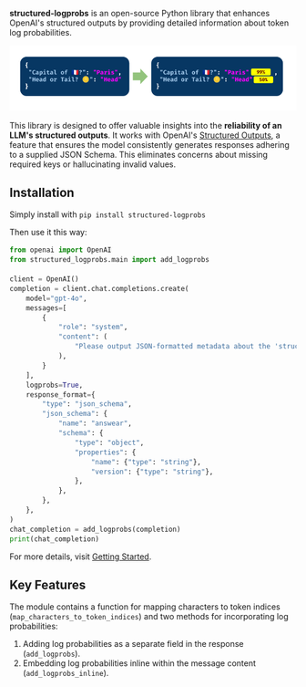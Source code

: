 **structured-logprobs** is an open-source Python library that enhances OpenAI's structured outputs by providing detailed information about token log probabilities.

![structured-logprobs](images/pitch.png)

This library is designed to offer valuable insights into the **reliability of an LLM's structured outputs**. It works with OpenAI's [Structured Outputs](https://platform.openai.com/docs/guides/structured-outputs), a feature that ensures the model consistently generates responses adhering to a supplied JSON Schema. This eliminates concerns about missing required keys or hallucinating invalid values.

## Installation

Simply install with `pip install structured-logprobs`

Then use it this way:

```python
from openai import OpenAI
from structured_logprobs.main import add_logprobs

client = OpenAI()
completion = client.chat.completions.create(
    model="gpt-4o",
    messages=[
        {
            "role": "system",
            "content": (
                "Please output JSON-formatted metadata about the 'structured-logprobs' library."
            ),
        }
    ],
    logprobs=True,
    response_format={
        "type": "json_schema",
        "json_schema": {
            "name": "answear",
            "schema": {
                "type": "object",
                "properties": {
                    "name": {"type": "string"},
                    "version": {"type": "string"},
                },
            },
        },
    },
)
chat_completion = add_logprobs(completion)
print(chat_completion)
```

For more details, visit [Getting Started](https://github.com/arena-ai/structured-logprobs/blob/4-finalize-the-packaging/docs/notebooks/notebook.ipynb).

## Key Features

The module contains a function for mapping characters to token indices (`map_characters_to_token_indices`) and two methods for incorporating log probabilities:

1. Adding log probabilities as a separate field in the response (`add_logprobs`).
2. Embedding log probabilities inline within the message content (`add_logprobs_inline`).
